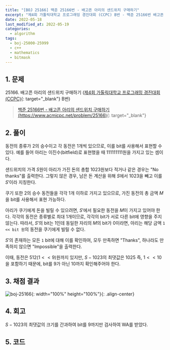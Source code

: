 ```yaml
---
title: "[BOJ 25166] 백준 25166번 - 배고픈 아리의 샌드위치 구매하기"
excerpt: "제4회 가톨릭대학교 프로그래밍 경진대회 (CCPC) B번 - 백준 25166번 배고픈 아리의 샌드위치 구매하기 풀이"
date: 2022-05-18
last_modified_at: 2022-05-19
categories:
  - algorithm
tags:
  - boj-25000-25999
  - c++
  - mathematics
  - bitmask
---
```


## 1. 문제
$25166$. 배고픈 아리의 샌드위치 구매하기 ([제4회 가톨릭대학교 프로그래밍 경진대회 (CCPC)](https://burningfalls.github.io/contest/ccpc-baekjoon-contest/){: target="_blank"} B번)

> [백준 25166번 - 배고픈 아리의 샌드위치 구매하기 (https://www.acmicpc.net/problem/25166)](https://www.acmicpc.net/problem/25166){: target="_blank"}

## 2. 풀이

동전의 종류가 $2$의 승수이고 각 동전은 1개씩 있으므로, 이를 bit를 사용해서 표현할 수 있다. 예를 들어 아리는 이진수(bitfield)로 표현했을 때 $111111111$원을 가지고 있는 셈이다.

샌드위치의 가격 $S$원이 아리가 가진 돈의 총합 $1023$원보다 적거나 같은 경우는 "No thanks"를 출력한다. 그렇지 않은 경우, 남은 돈 계산을 위해 $S$에서 $1023$을 빼고 이를 $S'$이라 지칭한다.

쿠기 또한 $2$의 승수 동전들을 각각 1개 이하로 가지고 있으므로, 가진 동전의 총 금액 $M$을 bit를 사용해서 표현 가능하다. 

아리가 쿠기에게 돈을 빌릴 수 있으려면, $S'$에서 필요한 동전을 $M$이 가지고 있어야 한다. 각각의 동전은 종류별로 최대 $1$개이므로, 각각의 bit가 서로 다른 bit에 영향을 주지 않는다. 따라서, $S'$의 bit는 $1$인데 동일한 자리의 $M$의 bit가 $0$이라면, 아리는 해당 금액 `1 << bit 원`의 동전을 쿠기에게 빌릴 수 없다.

$S'$의 존재하는 모든 `1` bit에 대해 이를 확인하여, 모두 만족하면 "Thanks", 하나라도 만족하지 않으면 "Impossible"을 출력한다.

이때, 동전은 512($1<<9$)원까지 있지만, $S-1023$의 최댓값은 $1025$ 즉, $1<<10$을 포함하기 때문에, bit를 $9$가 아닌 $10$까지 확인해주어야 한다.

## 3. 채점 결과

![boj-25166](https://user-images.githubusercontent.com/30232837/168978700-32fdd90e-374e-4560-b476-655974f2d1e2.png "boj-25166"){: width="100%" height="100%"}{: .align-center}

## 4. 회고

$S-1023$의 최댓값의 크기를 간과하여 bit를 $9$까지만 검사하여 WA를 받았다.

## 5. 코드

<script src="https://gist.github.com/BurningFalls/475207f8e13b661d5d4421b715cb3e48.js"></script>